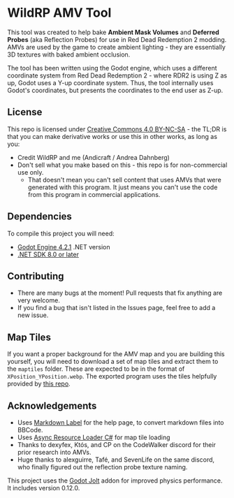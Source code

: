 # WildRP AMV Tool

This tool was created to help bake **Ambient Mask Volumes** and **Deferred Probes** (aka Reflection Probes) for use in Red Dead Redemption 2 modding. AMVs are used 
by the game to create ambient lighting - they are essentially 3D textures with baked ambient occlusion.

The tool has been written using the Godot engine, which uses a different coordinate system from Red Dead Redemption 
2 - where RDR2 is using Z as up, Godot uses a Y-up coordinate system. Thus, the tool internally uses Godot's 
coordinates, but presents the coordinates to the end user as Z-up.

## License

This repo is licensed under [Creative Commons 4.0 BY-NC-SA](https://creativecommons.org/licenses/by-nc/4.0/) - the TL;DR is that you can make derivative works or use this in other works, as long as you:

- Credit WildRP and me (Andicraft / Andrea Dahnberg)
- Don't sell what you make based on this - this repo is for non-commercial use only.
  - That doesn't mean you can't sell content that uses AMVs that were generated with this program. It just means you can't use the code from this program in commercial applications.

## Dependencies

To compile this project you will need:

- [Godot Engine 4.2.1](https://godotengine.org/download/archive/4.2.1-stable/) .NET version
- [.NET SDK 8.0 or later](https://dotnet.microsoft.com/en-us/download)

## Contributing

- There are many bugs at the moment! Pull requests that fix anything are very welcome.
- If you find a bug that isn't listed in the Issues page, feel free to add a new issue.

## Map Tiles

If you want a proper background for the AMV map and you are building this yourself, you will need to download a set of 
map tiles and extract them to the `maptiles` folder. These are expected to be in the format of
`XPosition_YPosition.webp`. The exported program uses the tiles helpfully provided by [this 
repo](https://github.com/jeanropke/RDOMap/tree/master).

## Acknowledgements

- Uses [Markdown Label](https://github.com/daenvil/MarkdownLabel/blob/main/addons/markdownlabel/markdownlabel.gd) 
  for the help page, to convert markdown files into BBCode.
- Uses [Async Resource Loader C#](https://github.com/ProFiLeR4100/AsyncResourceLoaderForCS) for map tile loading
- Thanks to dexyfex, Któs, and CP on the CodeWalker discord for their prior research into AMVs.
- Huge thanks to alexguirre, Tafé, and SevenLife on the same discord, who finally figured out the reflection probe texture naming.

This project uses the [Godot Jolt](https://github.com/godot-jolt/godot-jolt) addon for improved physics performance. It includes 
version 0.12.0.
